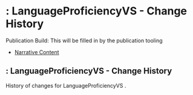 # : LanguageProficiencyVS - Change History

Publication Build: This will be filled in by the publication tooling

* [Narrative Content](ValueSet-LanguageProficiencyVS.html)

## : LanguageProficiencyVS - Change History

History of changes for LanguageProficiencyVS .